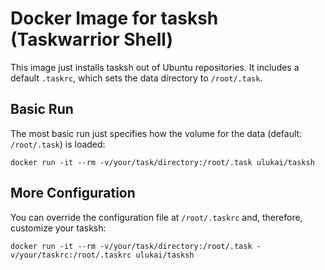 # Docker Image for tasksh (Taskwarrior Shell)
This image just installs tasksh out of Ubuntu repositories.
It includes a default `.taskrc`, which sets the data directory to `/root/.task`.

## Basic Run
The most basic run just specifies how the volume for the data (default: `/root/.task`) is loaded:
```
docker run -it --rm -v/your/task/directory:/root/.task ulukai/tasksh
```

## More Configuration
You can override the configuration file at `/root/.taskrc` and, therefore, customize your tasksh:
```
docker run -it --rm -v/your/task/directory:/root/.task -v/your/taskrc:/root/.taskrc ulukai/tasksh
```
